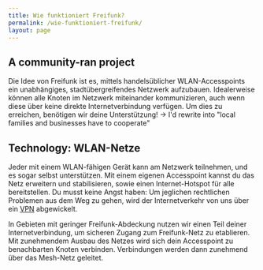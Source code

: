 ```yaml
---
title: Wie funktioniert Freifunk?
permalink: /wie-funktioniert-freifunk/
layout: page
---
```


A community-ran project
-----------------------

Die Idee von Freifunk ist es, mittels handelsüblicher WLAN-Accesspoints ein unabhängiges, stadtübergreifendes Netzwerk aufzubauen. Idealerweise können alle Knoten im Netzwerk miteinander kommunizieren, auch wenn diese über keine direkte Internetverbindung verfügen. Um dies zu erreichen, benötigen wir deine Unterstützung! -> I'd rewrite into "local families and businesses have to cooperate"

Technology: WLAN-Netze
----------------------

Jeder mit einem WLAN-fähigen Gerät kann am Netzwerk teilnehmen, und es sogar selbst unterstützen. Mit einem eigenen Accesspoint kannst du das Netz erweitern und stabilisieren, sowie einen Internet-Hotspot für alle bereitstellen. Du musst keine Angst haben: Um jeglichen rechtlichen Problemen aus dem Weg zu gehen, wird der Internetverkehr von uns über ein  [VPN](http://de.wikipedia.org/wiki/Virtual_Private_Network) abgewickelt.

In Gebieten mit geringer Freifunk-Abdeckung nutzen wir einen Teil deiner Internetverbindung, um sicheren Zugang zum Freifunk-Netz zu etablieren. Mit zunehmendem Ausbau des Netzes wird sich dein Accesspoint zu benachbarten Knoten verbinden. Verbindungen werden dann zunehmend über das Mesh-Netz geleitet.
